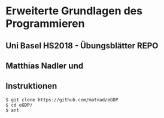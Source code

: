# Erweiterte Grundlagen des Programmieren
## Uni Basel HS2018 - Übungsblätter REPO
## Matthias Nadler und 

## Instruktionen
    $ git clone https://github.com/matnad/eGDP
    $ cd eGDP/
    $ ant